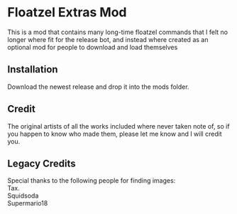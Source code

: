 # Floatzel Extras Mod
This is a mod that contains many long-time floatzel commands that I felt no longer
where fit for the release bot, and instead where created as an optional mod
for people to download and load themselves
## Installation
Download the newest release and drop it into the mods folder.
## Credit
The original artists of all the works included where never taken note of, so if you happen to know who made them, please let me know and  I will credit you.
## Legacy Credits
Special thanks to the following people for finding images:<br>
Tax.<br>
Squidsoda<br>
Supermario18<br>
